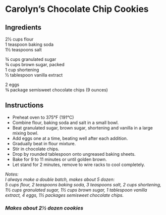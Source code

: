 # Carolyn’s Chocolate Chip Cookies

## Ingredients
2&frac12; cups flour  
1 teaspoon baking soda  
1&frac12; teaspoons salt  

&frac34; cups granulated sugar  
&frac34; cups brown sugar, packed  
1 cup shortening  
&frac12; tablespoon vanilla extract  

2 eggs  
&frac34; package semisweet chocolate chips (9 ounces)  

## Instructions
- Preheat oven to 375&deg;F (191&deg;C)
- Combine flour, baking soda and salt in a small bowl.
- Beat granulated sugar, brown sugar, shortening and vanilla in a large mixing bowl.
- Add eggs one at a time, beating well after each addition.
- Gradually beat in flour mixture.
- Stir in chocolate chips.
- Drop by rounded tablespoon onto ungreased baking sheets.
- Bake for 9 to 11 minutes or until golden brown.
- Let stand for 2 minutes, remove to wire racks to cool completely.

*Notes:*  
*I always make a double batch, makes about 5 dozen:*  
*5 cups flour, 2 teaspoons baking soda, 3 teaspoons salt, 2 cups shortening, 1&frac12; cups granulated sugar, 1&frac12; cups brown sugar, 1 tablespoon vanilla extract, 4 eggs, 1&frac12; packages semisweet chocolate chips.*  

### *Makes about 2&frac12; dozen cookies*
